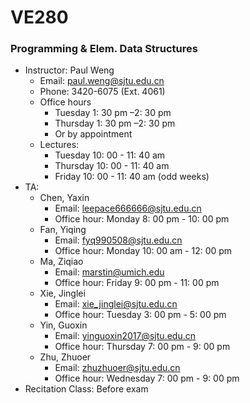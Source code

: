 # VE280
### Programming &amp; Elem. Data Structures

+ Instructor: Paul Weng 
  + Email: paul.weng@sjtu.edu.cn
  + Phone: 3420-6075 (Ext. 4061)
  + Office hours
    * Tuesday 1: 30 pm –2: 30 pm
    * Thursday 1: 30 pm –2: 30 pm
    * Or by appointment
  + Lectures:
    + Tuesday 10: 00 - 11: 40 am
    + Thursday 10: 00 - 11: 40 am
    + Friday 10: 00 - 11: 40 am (odd weeks)
+ TA: 
  + Chen, Yaxin
    * Email: leepace666666@sjtu.edu.cn 
    * Office hour: Monday 8: 00 pm - 10: 00 pm
  + Fan, Yiqing
    + Email: fyq990508@sjtu.edu.cn
    + Office hour: Monday 10: 00 am - 12: 00 pm
  + Ma, Ziqiao
    + Email: marstin@umich.edu 
    + Office hour: Friday 9: 00 pm - 11: 00 pm   
  + Xie, Jinglei
    * Email: xie_jinglei@sjtu.edu.cn
    * Office hour: Tuesday 3: 00 pm - 5: 00 pm
  + Yin, Guoxin  
    * Email: yinguoxin2017@sjtu.edu.cn 
    * Office hour: Thursday 7: 00 pm - 9: 00 pm
  + Zhu, Zhuoer
    * Email: zhuzhuoer@sjtu.edu.cn
    * Office hour: Wednesday 7: 00 pm - 9: 00 pm
+ Recitation Class:  Before exam
